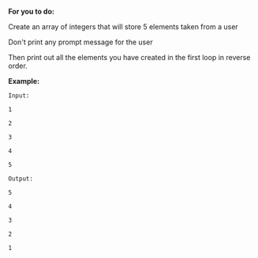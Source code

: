 **For you to do:**

Create an array of integers that will store 5 elements taken from a user

Don't print any prompt message for the user

Then print out all the elements you have created in the first loop in reverse order.

**Example:**

```
Input:
```

```
1
```

```
2
```

```
3
```

```
4
```

```
5
```

```
Output:
```

```
5
```

```
4
```

```
3
```

```
2
```

```
1
```